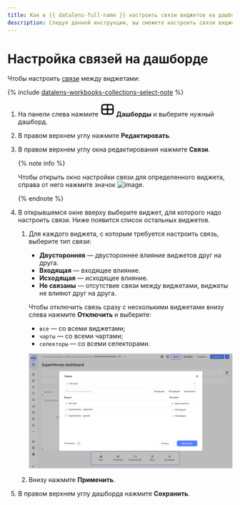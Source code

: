 ```yaml
---
title: Как в {{ datalens-full-name }} настроить связи виджетов на дашборде
description: Следуя данной инструкции, вы сможете настроить связи виджетов на дашборде в {{ datalens-name }}.
---
```


# Настройка связей на дашборде


Чтобы настроить [связи](../../dashboard/link.md#alias) между виджетами:


{% include [datalens-workbooks-collections-select-note](../../../_includes/datalens/operations/datalens-workbooks-collections-select-note.md) %}


1. На панели слева нажмите ![image](../../../_assets/console-icons/layout-cells-large.svg) **Дашборды** и выберите нужный дашборд.
1. В правом верхнем углу нажмите **Редактировать**.
1. В правом верхнем углу окна редактирования нажмите **Связи**.

   {% note info %}

   Чтобы открыть окно настройки связи для определенного виджета, справа от него нажмите значок ![image](../../../_assets/datalens/links.svg).

   {% endnote %}

1. В открывшемся окне вверху выберите виджет, для которого надо настроить связи. Ниже появится список остальных виджетов.
   
   1. Для каждого виджета, с которым требуется настроить связь, выберите тип связи:

      * **Двусторонняя** — двустороннее влияние виджетов друг на друга.
      * **Входящая** — входящее влияние.
      * **Исходящая** — исходящее влияние.
      * **Не связаны** — отсутствие связи между виджетами, виджеты не влияют друг на друга.

      Чтобы отключить связь сразу с несколькими виджетами внизу слева нажмите **Отключить** и выберите:
      
      * `все` — со всеми виджетами;
      * `чарты` — со всеми чартами;
      * `селекторы` — со всеми селекторами.

      ![image](../../../_assets/datalens/release-notes/dashboard-link.png)

   1. Внизу нажмите **Применить**.

1. В правом верхнем углу дашборда нажмите **Сохранить**.